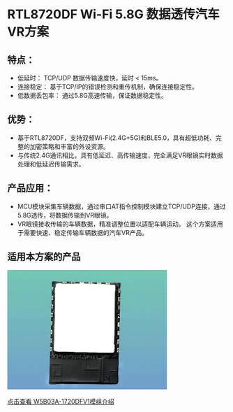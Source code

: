 


# RTL8720DF Wi-Fi 5.8G 数据透传汽车VR方案

## 特点：

- 低延时： TCP/UDP 数据传输速度快，延时 < 15ms。
- 连接稳定： 基于TCP/IP的错误检测和重传机制，确保连接稳定性。
- 低数据丢包率： 通过5.8G高速传输，保证数据稳定性。
## 优势：

- 基于RTL8720DF，支持双频Wi-Fi(2.4G+5G)和BLE5.0，具有超低功耗、完整的加密策略和丰富的外设资源。
- 与传统2.4G通讯相比，具有低延迟、高传输速度，完全满足VR眼镜实时数据处理和低延迟传输需求。
## 产品应用：

- MCU模块采集车辆数据，通过串口AT指令控制模块建立TCP/UDP连接，通过5.8G透传，将数据传输到VR眼镜。
- VR眼镜接收传输的车辆数据，精准调整位置以适配车辆运动。
这个方案适用于需要快速、稳定传输车辆数据的汽车VR产品。

## 适用本方案的产品

![W5B03A-1720DFV1模组](../../assets/images/8720DF/8720DF模组.jpg)

[点击查看 W5B03A-1720DFV1模组介绍](../../products/8720df/W5B03A-1720DFV1.md)